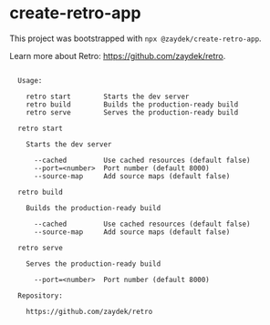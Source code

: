 # create-retro-app

This project was bootstrapped with `npx @zaydek/create-retro-app`.

Learn more about Retro: https://github.com/zaydek/retro.

```

  Usage:

    retro start        Starts the dev server
    retro build        Builds the production-ready build
    retro serve        Serves the production-ready build

  retro start

    Starts the dev server

      --cached         Use cached resources (default false)
      --port=<number>  Port number (default 8000)
      --source-map     Add source maps (default false)

  retro build

    Builds the production-ready build

      --cached         Use cached resources (default false)
      --source-map     Add source maps (default false)

  retro serve

    Serves the production-ready build

      --port=<number>  Port number (default 8000)

  Repository:

    https://github.com/zaydek/retro

```
